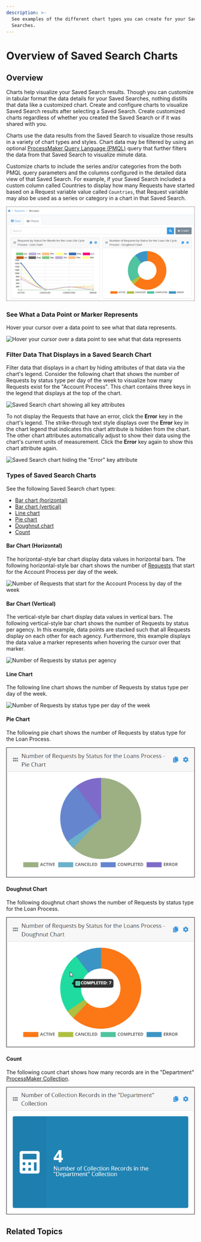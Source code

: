```yaml
---
description: >-
  See examples of the different chart types you can create for your Saved
  Searches.
---
```


# Overview of Saved Search Charts

## Overview

Charts help visualize your Saved Search results. Though you can customize in tabular format the data details for your Saved Searches, nothing distills that data like a customized chart. Create and configure charts to visualize Saved Search results after selecting a Saved Search. Create customized charts regardless of whether you created the Saved Search or if it was shared with you.

Charts use the data results from the Saved Search to visualize those results in a variety of chart types and styles. Chart data may be filtered by using an optional [ProcessMaker Query Language \(PMQL\)](../../search-processmaker-data-using-pmql.md) query that further filters the data from that Saved Search to visualize minute data.

Customize charts to include the series and/or categories from the both PMQL query parameters and the columns configured in the detailed data view of that Saved Search. For example, if your Saved Search included a custom column called Countries to display how many Requests have started based on a Request variable value called `Countries`, that Request variable may also be used as a series or category in a chart in that Saved Search.

![Saved Search results for Requests of the Account Opening Process showing charts](../../../.gitbook/assets/request-type-charts-tab-saved-search-package.png)

### See What a Data Point or Marker Represents

Hover your cursor over a data point to see what that data represents.

![Hover your cursor over a data point to see what that data represents](../../../.gitbook/assets/bar-chart-vertical-stacked-example-saved-searches-package.png)

### Filter Data That Displays in a Saved Search Chart

Filter data that displays in a chart by hiding attributes of that data via the chart's legend. Consider the following chart that shows the number of Requests by status type per day of the week to visualize how many Requests exist for the "Account Process". This chart contains three keys in the legend that displays at the top of the chart.

![Saved Search chart showing all key attributes](../../../.gitbook/assets/line-chart-request-all-attributes-example-saved-searches-package.png)

To not display the Requests that have an error, click the **Error** key in the chart's legend. The strike-through text style displays over the **Error** key in the chart legend that indicates this chart attribute is hidden from the chart. The other chart attributes automatically adjust to show their data using the chart's current units of measurement. Click the **Error** key again to show this chart attribute again.

![Saved Search chart hiding the &quot;Error&quot; key attribute](../../../.gitbook/assets/line-chart-request-hide-attribute-example-saved-searches-package.png)

### Types of Saved Search Charts

See the following Saved Search chart types:

* [Bar chart \(horizontal\)](overview-of-saved-search-charts.md#bar-chart-horizontal)
* [Bar chart \(vertical\)](overview-of-saved-search-charts.md#bar-chart-vertical)
* [Line chart](overview-of-saved-search-charts.md#line-chart)
* [Pie chart](overview-of-saved-search-charts.md#pie-chart)
* [Doughnut chart](overview-of-saved-search-charts.md#doughnut-chart)
* [Count](overview-of-saved-search-charts.md#count)

#### Bar Chart \(Horizontal\)

The horizontal-style bar chart display data values in horizontal bars. The following horizontal-style bar chart shows the number of [Requests](../../requests/what-is-a-request.md) that start for the Account Process per day of the week.

![Number of Requests that start for the Account Process by day of the week](../../../.gitbook/assets/bar-chart-horizontal-example-saved-searches-package.png)

#### Bar Chart \(Vertical\)

The vertical-style bar chart display data values in vertical bars. The following vertical-style bar chart shows the number of Requests by status per agency. In this example, data points are stacked such that all Requests display on each other for each agency. Furthermore, this example displays the data value a marker represents when hovering the cursor over that marker.

![Number of Requests by status per agency](../../../.gitbook/assets/bar-chart-vertical-stacked-example-saved-searches-package.png)

#### Line Chart

The following line chart shows the number of Requests by status type per day of the week.

![Number of Requests by status type per day of the week](../../../.gitbook/assets/line-chart-request-all-attributes-example-saved-searches-package.png)

#### Pie Chart

The following pie chart shows the number of Requests by status type for the Loan Process.

![Number of Requests by status type for the Loan Process](../../../.gitbook/assets/pie-chart-example-saved-searches-package.png)

#### Doughnut Chart

The following doughnut chart shows the number of Requests by status type for the Loan Process.

![Number of Requests by status type for the Loan Process](../../../.gitbook/assets/doughnut-chart-example-saved-searches-package.png)

#### Count

The following count chart shows how many records are in the "Department" [ProcessMaker Collection](../../../collections/what-is-a-collection.md).

![Number of records in the &quot;Department&quot; ProcessMaker Collection.](../../../.gitbook/assets/count-chart-example-saved-searches-package.png)

## Related Topics

